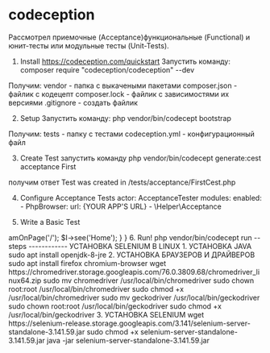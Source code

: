 # codeception
Рассмотрел приемочные (Acceptance)функциональные (Functional) и юнит-тесты или модульные тесты (Unit-Tests).

1. Install
https://codeception.com/quickstart
Запустить команду:
composer require "codeception/codeception" --dev

Получим:
vendor - папка с выкачеными пакетами
composer.json - файлик с кодецепт
composer.lock - файлик с зависимостями их версиями
.gitignore - создать файлик

2. Setup
Запустить команду:
php vendor/bin/codecept bootstrap

Получим: 
tests - папку с тестами
codeception.yml - конфигурационный файл

3. Create Test
запустить команду
php vendor/bin/codecept generate:cest acceptance First

получим ответ
Test was created in /tests/acceptance/FirstCest.php

4. Configure Acceptance Tests
actor: AcceptanceTester
modules:
    enabled:
        - PhpBrowser:
            url: {YOUR APP'S URL}
        - \Helper\Acceptance
        

5. Write a Basic Test
<?php
class FirstCest 
{
    public function frontpageWorks(AcceptanceTester $I)
    {
        $I->amOnPage('/');
        $I->see('Home');  
    }
}

6. Run!
php vendor/bin/codecept run --steps

------------
УСТАНОВКА SELENIUM В LINUX
1. УСТАНОВКА JAVA
sudo apt install openjdk-8-jre

2. УСТАНОВКА БРАУЗЕРОВ И ДРАЙВЕРОВ
sudo apt install firefox chromium-browser
wget https://chromedriver.storage.googleapis.com/76.0.3809.68/chromedriver_linux64.zip
sudo mv chromedriver /usr/local/bin/chromedriver
sudo chown root:root /usr/local/bin/chromedriver
sudo chmod +x /usr/local/bin/chromedriver
sudo mv geckodriver /usr/local/bin/geckodriver
sudo chown root:root /usr/local/bin/geckodriver
sudo chmod +x /usr/local/bin/geckodriver

3. УСТАНОВКА SELENIUM
wget https://selenium-release.storage.googleapis.com/3.141/selenium-server-standalone-3.141.59.jar
sudo chmod +x selenium-server-standalone-3.141.59.jar
java -jar selenium-server-standalone-3.141.59.jar